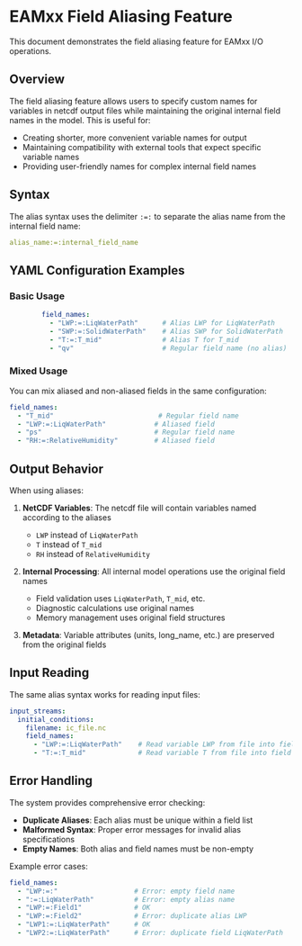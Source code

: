 # EAMxx Field Aliasing Feature

This document demonstrates the field aliasing feature for EAMxx I/O operations.

## Overview

The field aliasing feature allows users to specify custom names for
variables in netcdf output files while maintaining the original
internal field names in the model. This is useful for:

- Creating shorter, more convenient variable names for output
- Maintaining compatibility with external tools that expect specific variable names
- Providing user-friendly names for complex internal field names

## Syntax

The alias syntax uses the delimiter `:=:` to separate the alias name
from the internal field name:

```yaml
alias_name:=:internal_field_name
```

## YAML Configuration Examples

### Basic Usage

```yaml
        field_names:
          - "LWP:=:LiqWaterPath"      # Alias LWP for LiqWaterPath
          - "SWP:=:SolidWaterPath"    # Alias SWP for SolidWaterPath  
          - "T:=:T_mid"               # Alias T for T_mid
          - "qv"                      # Regular field name (no alias)
```

### Mixed Usage

You can mix aliased and non-aliased fields in the same configuration:

```yaml
field_names:
  - "T_mid"                          # Regular field name
  - "LWP:=:LiqWaterPath"            # Aliased field
  - "ps"                            # Regular field name  
  - "RH:=:RelativeHumidity"         # Aliased field
```

## Output Behavior

When using aliases:

1. **NetCDF Variables**: The netcdf file will contain variables
named according to the aliases

   - `LWP` instead of `LiqWaterPath`
   - `T` instead of `T_mid`
   - `RH` instead of `RelativeHumidity`

2. **Internal Processing**: All internal model operations use the
original field names

   - Field validation uses `LiqWaterPath`, `T_mid`, etc.
   - Diagnostic calculations use original names
   - Memory management uses original field structures

3. **Metadata**: Variable attributes (units, long_name, etc.)
are preserved from the original fields

## Input Reading

The same alias syntax works for reading input files:

```yaml
input_streams:
  initial_conditions:
    filename: ic_file.nc
    field_names:
      - "LWP:=:LiqWaterPath"    # Read variable LWP from file into field LiqWaterPath
      - "T:=:T_mid"             # Read variable T from file into field T_mid
```

## Error Handling

The system provides comprehensive error checking:

- **Duplicate Aliases**: Each alias must be unique within a field list
- **Malformed Syntax**: Proper error messages for invalid alias specifications
- **Empty Names**: Both alias and field names must be non-empty

Example error cases:

```yaml
field_names:
  - "LWP:=:"                   # Error: empty field name
  - ":=:LiqWaterPath"          # Error: empty alias name  
  - "LWP:=:Field1"             # OK
  - "LWP:=:Field2"             # Error: duplicate alias LWP
  - "LWP1:=:LiqWaterPath"      # OK
  - "LWP2:=:LiqWaterPath"      # Error: duplicate field LiqWaterPath
```
